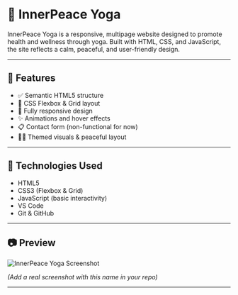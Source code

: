 # 🧘 InnerPeace Yoga

InnerPeace Yoga is a responsive, multipage website designed to promote health and wellness through yoga. Built with HTML, CSS, and JavaScript, the site reflects a calm, peaceful, and user-friendly design.

---

## 🌟 Features

- ✅ Semantic HTML5 structure
- 🎨 CSS Flexbox & Grid layout
- 📱 Fully responsive design
- ✨ Animations and hover effects
- 📋 Contact form (non-functional for now)
- 🧘‍♀️ Themed visuals & peaceful layout

---

## 🔧 Technologies Used

- HTML5
- CSS3 (Flexbox & Grid)
- JavaScript (basic interactivity)
- VS Code
- Git & GitHub

---

## 📷 Preview

![InnerPeace Yoga Screenshot](screenshot.png)

*(Add a real screenshot with this name in your repo)*

---

